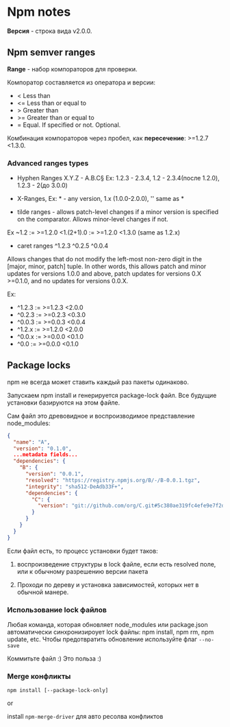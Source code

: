 # Npm notes

**Версия** - строка вида v2.0.0.

## Npm semver ranges

**Range** - набор компораторов для проверки.

Компоратор составляется из оператора и версии:

- < Less than
- <= Less than or equal to
- \> Greater than
- \>= Greater than or equal to
- = Equal. If specified or not. Optional.

Комбинация компораторов через пробел, как **пересечение**: >=1.2.7 <1.3.0.

### Advanced ranges types

- Hyphen Ranges X.Y.Z - A.B.C§
 Ex: 1.2.3 - 2.3.4, 1.2 - 2.3.4(после 1.2.0), 1.2.3 - 2(до 3.0.0)
 
- X-Ranges, Ex: * - any version, 1.x (1.0.0-2.0.0), '' same as *

- tilde ranges - allows patch-level changes if a minor version is specified on the comparator. Allows minor-level changes if not.

Ex ~1.2 := >=1.2.0 <1.(2+1).0 := >=1.2.0 <1.3.0 (same as 1.2.x)

- caret ranges  ^1.2.3 ^0.2.5 ^0.0.4

Allows changes that do not modify the left-most non-zero digit in the [major, minor, patch] tuple. In other words, this allows patch and minor updates for versions 1.0.0 and above, patch updates for versions 0.X >=0.1.0, and no updates for versions 0.0.X.

Ex: 
  - ^1.2.3 := >=1.2.3 <2.0.0
  - ^0.2.3 := >=0.2.3 <0.3.0
  - ^0.0.3 := >=0.0.3 <0.0.4
  - ^1.2.x := >=1.2.0 <2.0.0
  - ^0.0.x := >=0.0.0 <0.1.0
  - ^0.0 := >=0.0.0 <0.1.0
  
## Package locks

npm не всегда может ставить каждый раз пакеты одинаково.

Запускаем npm install и генерируется package-lock файл. Все будущие установки базируются на этом файле.

Сам файл это древовидное и воспроизводимое представление node_modules:

```json
{
  "name": "A",
  "version": "0.1.0",
  ...metadata fields...
  "dependencies": {
    "B": {
      "version": "0.0.1",
      "resolved": "https://registry.npmjs.org/B/-/B-0.0.1.tgz",
      "integrity": "sha512-DeAdb33F+",
      "dependencies": {
        "C": {
          "version": "git://github.com/org/C.git#5c380ae319fc4efe9e7f2d9c78b0faa588fd99b4"
        }
      }
    }
  }
}
```

Если файл есть, то процесс установки будет таков:

1. воспроизведение структуры в lock файле, если есть resolved поле, или к обычному разрешению версии пакета

2. Проходи по дереву и установка зависимостей, которых нет в обычной манере.

### Использование lock файлов

Любая команда, которая обновляет node_modules или package.json автоматически синхронизироует lock файлы: npm install, npm rm, npm update, etc. Чтобы предотвратить обновление используйте флаг `--no-save`

Коммитьте файл :) Это польза :)

### Merge конфликты

`npm install [--package-lock-only]`

or

install `npm-merge-driver` для авто ресолва конфликтов